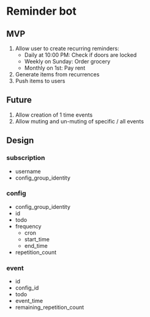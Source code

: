 # Reminder bot

## MVP

1. Allow user to create recurring reminders:
    * Daily at 10:00 PM: Check if doors are locked
    * Weekly on Sunday: Order grocery
    * Monthly on 1st: Pay rent
1. Generate items from recurrences
1. Push items to users

## Future

1. Allow creation of 1 time events
1. Allow muting and un-muting of specific / all events

## Design

### subscription

* username
* config_group_identity

### config

* config_group_identity
* id
* todo
* frequency
  * cron
  * start_time
  * end_time
* repetition_count

### event

* id
* config_id
* todo
* event_time
* remaining_repetition_count
